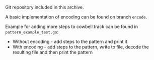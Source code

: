 Git repository included in this archive.

A basic implementation of encoding can be found on branch `encode`.

Example for adding more steps to cowbell track can be found in
`pattern_example_test.go`:
  - Without encoding - add steps to the pattern and print it
  - With encoding - add steps to the pattern, write to file, decode the
    resulting file and then print the pattern
